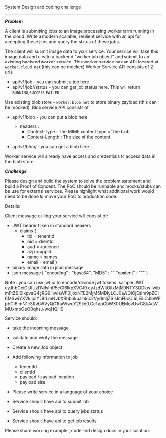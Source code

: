 System Design and coding challenge
*****************************

***Problem***

A client is submitting jobs to an image processing worker farm running in the cloud. Write a modern scalable, resilient service with an api for accepting these jobs and query the status of these jobs.

The client will submit image data to your service. Your service will take this image data and create a backend "worker job object" and submit to an existing backend worker service. This worker service has an API located at `worker.cloud.net` (this can be mocked)
Worker Service API consists of 2 urls
  - api/v1/job  - you can submit a job here
  - api/v1/job/<id>/status - you can get job status here. This will return `RUNNING`,`SUCCESS`,`FAILED`

Use existing blob store - `worker.blob.net` to store binary payload (this can be mocked).
Blob service API consists of
   - api/v1/blob  - you can put a blob here
       - headers :
         - Content-Type : The MIME content type of the blob
         - Content-Length : The size of the content

  - api/v1/blob/<id> - you can get a blob here

Worker service will already have access and credentials to access data in the blob store.


***Challenge***

Please design and build the system to solve the problem statement and build a Proof of Concept.
The PoC should be runnable and mocks/stubs can be use for external services.
Please highlight what additional work would need to be done to move your PoC to production code.


Details:

Client message calling your service will consist of:
- JWT bearer token in standard headers
  - claims {
    - tid = tenentId
    - oid = clientId
    - aud = audience
    - azp = appid
    - name = names
    - email = email
  }
- binary image data in json message
- json message
{
  "encoding" : "base64",
  "MD5" : "<checksum>"
  "content" : "<binary-data>""
}

Note : you can use jwt.io to encode/decode jwt tokens.
sample JWT
eyJhbGciOiJIUzI1NiIsInR5cCI6IkpXVCJ9.eyJzdWIiOiIxMjM0NTY3ODkwIiwibmFtZSI6IkpvaG4gRG9lIiwiaWF0IjoxNTE2MjM5MDIyLCJ0aWQiOjEsIm9pZCI6MSwiYXVkIjoiY29tLmNvbXBhbnkuam9ic2VydmljZSIsImF6cCI6IjEiLCJlbWFpbCI6ImN1c3RvbWVyQG1haWwuY29tIn0.CcTapGbWX0UEMovUwC8kAcWMUxmbOeO0qhsu-wqHQH0

Service should:
 - take the incoming message
 - validate and verify the message
 - Create a new Job object
 - Add following information to job
   - tenentId
   - clientId
   - payload / payload location
   - payload size

- Please write service in a language of your choice
- Service should have api to submit job
- Service should have api to query jobs status
- Service should have api to get job results

Please share working example , code and design docs in your solution.

 
